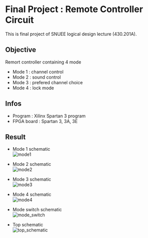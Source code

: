 # Final Project : Remote Controller Circuit
This is final project of SNUEE logical design lecture (430.201A).  

## Objective
Remort controller containing 4 mode
 - Mode 1 : channel control  
 - Mode 2 : sound control  
 - Mode 3 : prefered channel choice  
 - Mode 4 : lock mode

## Infos
- Program :  Xilinx Spartan 3 program  
- FPGA board : Spartan 3, 3A, 3E

## Result
- Mode 1 schematic  
![mode1](https://user-images.githubusercontent.com/26185179/100887168-ff510b80-34f7-11eb-965f-8737633088cf.png)  

- Mode 2 schematic  
![mode2](https://user-images.githubusercontent.com/26185179/100887170-00823880-34f8-11eb-98a1-9756a0f81c10.png)  

- Mode 3 schematic  
![mode3](https://user-images.githubusercontent.com/26185179/100887175-011acf00-34f8-11eb-8a3d-e031039c59d1.png)  

- Mode 4 schematic  
![mode4](https://user-images.githubusercontent.com/26185179/100887177-01b36580-34f8-11eb-96aa-01eaabde2fe9.png)  

- Mode switch schematic  
![mode_switch](https://user-images.githubusercontent.com/26185179/100887182-02e49280-34f8-11eb-9693-99034ffcf06c.png)  

- Top schematic  
![top_schematic](https://user-images.githubusercontent.com/26185179/100887190-0415bf80-34f8-11eb-8428-cb8e5af0f3ae.png)
